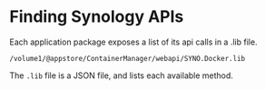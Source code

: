 # Finding Synology APIs

Each application package exposes a list of its api calls in a .lib file.

`/volume1/@appstore/ContainerManager/webapi/SYNO.Docker.lib`

The `.lib` file is a JSON file, and lists each available method.
